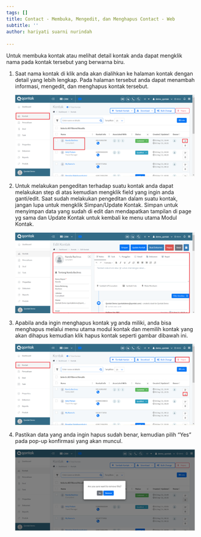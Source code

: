 ```yaml
---
tags: []
title: Contact - Membuka, Mengedit, dan Menghapus Contact - Web
subtitle: ''
author: hariyati suarni nurindah

---
```

Untuk membuka kontak atau melihat detail kontak anda dapat mengklik nama pada kontak tersebut yang berwarna biru. 

1. Saat nama kontak di klik anda akan dialihkan ke halaman kontak dengan detail yang lebih lengkap. Pada halaman tersebut anda dapat menambah informasi, mengedit, dan menghapus kontak tersebut.

   ![](/uploads/mengeditkontak1-1.PNG)
2. Untuk melakukan pengeditan terhadap suatu kontak anda dapat melakukan step di atas kemudian mengklik field yang ingin anda ganti/edit. Saat sudah melakukan pengeditan dalam suatu kontak, jangan lupa untuk mengklik Simpan/Update Kontak. Simpan untuk menyimpan data yang sudah di edit dan mendapatkan tampilan di page yg sama dan Update Kontak untuk kembali ke menu utama Modul Kontak.

   ![](/uploads/mengeditkontak2.PNG)
3. Apabila anda ingin menghapus kontak yg anda miliki, anda bisa menghapus melalui menu utama modul kontak dan memilih kontak yang akan dihapus kemudian klik hapus kontak seperti gambar dibawah ini. 

   ![](/uploads/mengeditkontak4.PNG)
4. Pastikan data yang anda ingin hapus sudah benar, kemudian pilih “Yes” pada pop-up konfirmasi yang akan muncul.

   ![](/uploads/mengeditkontak3.PNG)